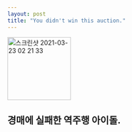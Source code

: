 ```yaml
---
layout: post
title: "You didn't win this auction."
---
```


<img width="142" alt="스크린샷 2021-03-23 02 21 33" src="https://user-images.githubusercontent.com/81041256/112032365-a2995f80-8b7f-11eb-99ad-32ba0683be72.png">

## 경매에 실패한 역주행 아이돌.
